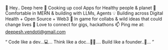  👋  Hey.. Deep here
 👀  Cooking up cool Apps for Healthy people & planet
 🌱  Comfortable in MERN & building with LLMs, Agents
 💡  Building across Digital Health + Open Source + Web3
 🤝  In game for collabs & wild ideas that could change lives
💞️ Love to connect for gigs, hackathons 📫 Ping me at: deepesh.vendoti@gmail.com

 “  Code like a dev...💻... Think like a doc...🧑‍⚕️.... Build like a founder..🚀... ”

<!---
Deepesh-vendoti/Deepesh-vendoti is a ✨ special ✨ repository because its `README.md` (this file) appears on your GitHub profile.
You can click the Preview link to take a look at your changes.
--->

